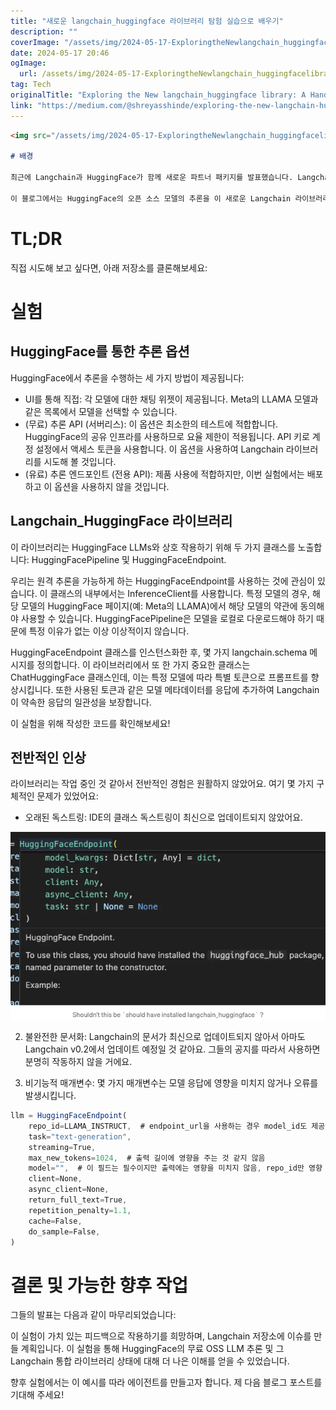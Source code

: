 ```yaml
---
title: "새로운 langchain_huggingface 라이브러리 탐험 실습으로 배우기"
description: ""
coverImage: "/assets/img/2024-05-17-ExploringtheNewlangchain_huggingfacelibraryAHands-OnExperiment_0.png"
date: 2024-05-17 20:46
ogImage: 
  url: /assets/img/2024-05-17-ExploringtheNewlangchain_huggingfacelibraryAHands-OnExperiment_0.png
tag: Tech
originalTitle: "Exploring the New langchain_huggingface library: A Hands-On Experiment"
link: "https://medium.com/@shreyasshinde/exploring-the-new-langchain-huggingface-library-a-hands-on-experiment-45e5163cb8f8"
---
```



```markdown
<img src="/assets/img/2024-05-17-ExploringtheNewlangchain_huggingfacelibraryAHands-OnExperiment_0.png" />

# 배경

최근에 Langchain과 HuggingFace가 함께 새로운 파트너 패키지를 발표했습니다. Langchain은 이미 커뮤니티에서 유지보수되는 HuggingFace 패키지를 보유하고 있었지만, 이 새로운 버전은 HuggingFace가 Langchain의 파트너로 공식 지원하는 것입니다! Langchain은 다양한 LLM과 상호 작용하기 위한 공통 인터페이스를 제공하며, HuggingFace는 오픈 소스 모델을 포함한 호스팅된 LLM에 대한 추론 엔드포인트를 제공합니다.

이 블로그에서는 HuggingFace의 오픈 소스 모델의 추론을 이 새로운 Langchain 라이브러리로 사용하는 내 경험을 공유하겠습니다.
```

<div class="content-ad"></div>

# TL;DR

직접 시도해 보고 싶다면, 아래 저장소를 클론해보세요:

# 실험

## HuggingFace를 통한 추론 옵션

<div class="content-ad"></div>

HuggingFace에서 추론을 수행하는 세 가지 방법이 제공됩니다:

- UI를 통해 직접: 각 모델에 대한 채팅 위젯이 제공됩니다. Meta의 LLAMA 모델과 같은 목록에서 모델을 선택할 수 있습니다.
- (무료) 추론 API (서버리스): 이 옵션은 최소한의 테스트에 적합합니다. HuggingFace의 공유 인프라를 사용하므로 요율 제한이 적용됩니다. API 키로 계정 설정에서 액세스 토큰을 사용합니다. 이 옵션을 사용하여 Langchain 라이브러리를 시도해 볼 것입니다.
- (유료) 추론 엔드포인트 (전용 API): 제품 사용에 적합하지만, 이번 실험에서는 배포하고 이 옵션을 사용하지 않을 것입니다.

## Langchain_HuggingFace 라이브러리

이 라이브러리는 HuggingFace LLMs와 상호 작용하기 위해 두 가지 클래스를 노출합니다: HuggingFacePipeline 및 HuggingFaceEndpoint.

<div class="content-ad"></div>

우리는 원격 추론을 가능하게 하는 HuggingFaceEndpoint를 사용하는 것에 관심이 있습니다. 이 클래스의 내부에서는 InferenceClient를 사용합니다. 특정 모델의 경우, 해당 모델의 HuggingFace 페이지(예: Meta의 LLAMA)에서 해당 모델의 약관에 동의해야 사용할 수 있습니다. HuggingFacePipeline은 모델을 로컬로 다운로드해야 하기 때문에 특정 이유가 없는 이상 이상적이지 않습니다.

HuggingFaceEndpoint 클래스를 인스턴스화한 후, 몇 가지 langchain.schema 메시지를 정의합니다. 이 라이브러리에서 또 한 가지 중요한 클래스는 ChatHuggingFace 클래스인데, 이는 특정 모델에 따라 특별 토큰으로 프롬프트를 향상시킵니다. 또한 사용된 토큰과 같은 모델 메타데이터를 응답에 추가하여 Langchain이 약속한 응답의 일관성을 보장합니다.

이 실험을 위해 작성한 코드를 확인해보세요!

## 전반적인 인상

<div class="content-ad"></div>

라이브러리는 작업 중인 것 같아서 전반적인 경험은 원활하지 않았어요. 여기 몇 가지 구체적인 문제가 있었어요:

- 오래된 독스트링: IDE의 클래스 독스트링이 최신으로 업데이트되지 않았어요.

![2024-05-17-ExploringtheNewlangchain_huggingfacelibraryAHands-OnExperiment_1.png](/assets/img/2024-05-17-ExploringtheNewlangchain_huggingfacelibraryAHands-OnExperiment_1.png)

2. 불완전한 문서화: Langchain의 문서가 최신으로 업데이트되지 않아서 아마도 Langchain v0.2에서 업데이트 예정일 것 같아요. 그들의 공지를 따라서 사용하면 분명히 작동하지 않을 거에요.

<div class="content-ad"></div>

3. 비기능적 매개변수: 몇 가지 매개변수는 모델 응답에 영향을 미치지 않거나 오류를 발생시킵니다.

```js
llm = HuggingFaceEndpoint(
    repo_id=LLAMA_INSTRUCT,  # endpoint_url을 사용하는 경우 model_id도 제공해야 함. ChatHuggingFace에서 model_id는 repo_id만큼 영향을 미침
    task="text-generation",
    streaming=True,
    max_new_tokens=1024,  # 출력 길이에 영향을 주는 것 같지 않음
    model="",  # 이 필드는 필수이지만 출력에는 영향을 미치지 않음, repo_id만 영향 있음
    client=None,
    async_client=None,
    return_full_text=True,
    repetition_penalty=1.1,
    cache=False,
    do_sample=False,
)
```

# 결론 및 가능한 향후 작업

그들의 발표는 다음과 같이 마무리되었습니다:

<div class="content-ad"></div>

이 실험이 가치 있는 피드백으로 작용하기를 희망하며, Langchain 저장소에 이슈를 만들 계획입니다. 이 실험을 통해 HuggingFace의 무료 OSS LLM 추론 및 그 Langchain 통합 라이브러리 상태에 대해 더 나은 이해를 얻을 수 있었습니다.

향후 실험에서는 이 예시를 따라 에이전트를 만들고자 합니다. 제 다음 블로그 포스트를 기대해 주세요!